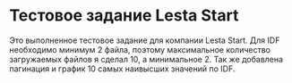 # Тестовое задание Lesta Start

Это выполненное тестовое задание для компании Lesta Start. Для IDF необходимо минимум 2 файла, поэтому максимальное количество загружаемых файлов я сделал 10, а минимальное 2. Так же добавлена пагинация и график 10 самых наивысших значений по IDF.
